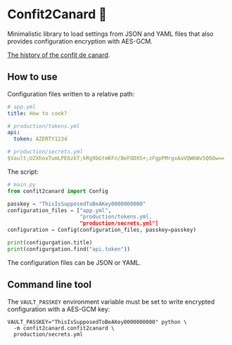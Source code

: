 # Confit2Canard 🦆

Minimalistic library to load settings from JSON and YAML files that also
provides configuration encryption with AES-GCM.

[The history of the confit de canard](https://en.wikipedia.org/wiki/Duck_confit).

## How to use

Configuration files written to a relative path:
```yaml
# app.yml
title: How to cook?
```

```yaml
# production/tokens.yml
api:
  token: AZERTY1234
```

```yaml
# production/secrets.yml
$Vault;UZXhoxTumLPE6zkT;kRg9bGtmKFn/BeFODX5+;zFgpPMrgxAaVQW6Wv5Q6Ow==
```

The script:

```python
# main.py
from confit2canard import Config

passkey = "ThisIsSupposedToBeAKey0000000000"
configuration_files = ["app.yml",
                       "production/tokens.yml,
                       "production/secrets.yml"]
configuration = Config(configuration_files, passkey=passkey)

print(configurgation.title)
print(configurgation.find("api.token"))
```

The configuration files can be JSON or YAML.

## Command line tool

The `VAULT_PASSKEY` environment variable must be set to write encrypted
configuration with a AES-GCM key:

```shell
VAULT_PASSKEY="ThisIsSupposedToBeAKey0000000000" python \
  -m confit2canard.confit2canard \
  production/secrets.yml
```
